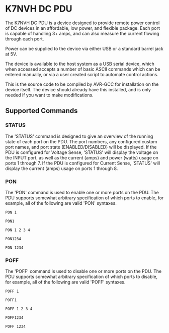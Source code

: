 K7NVH DC PDU
=======

The K7NVH DC PDU is a device designed to provide remote power control of DC devices in an affordable, low power, and flexible package. Each port is capable of handling 3+ amps, and can also measure the current flowing through each port.

Power can be supplied to the device via either USB or a standard barrel jack at 5V.

The device is available to the host system as a USB serial device, which when accessed accepts a number of basic ASCII commands which can be entered manually, or via a user created script to automate control actions.

This is the source code to be compiled by AVR-GCC for installation on the device itself. The device should already have this installed, and is only needed if you want to make modifications.

## Supported Commands
### STATUS
The 'STATUS' command is designed to give an overview of the running state of each port on the PDU. The port numbers, any configured custom port names, and port state (ENABLED/DISABLED) will be displayed. If the PDU is configured for Voltage Sense, 'STATUS' will display the voltage on the INPUT port, as well as the current (amps) and power (watts) usage on ports 1 through 7. If the PDU is configured for Current Sense, 'STATUS' will display the current (amps) usage on ports 1 through 8.

### PON
The 'PON' command is used to enable one or more ports on the PDU. The PDU supports somewhat arbitrary specification of which ports to enable, for example, all of the following are valid 'PON' syntaxes.
```
PON 1
```
```
PON1
```
```
PON 1 2 3 4
```
```
PON1234
```
```
PON 1234
```

### POFF
The 'POFF' command is used to disable one or more ports on the PDU. The PDU supports somewhat arbitrary specification of which ports to disable, for example, all of the following are valid 'POFF' syntaxes.
```
POFF 1
```
```
POFF1
```
```
POFF 1 2 3 4
```
```
POFF1234
```
```
POFF 1234
```